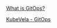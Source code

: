 [What is GitOps?](https://www.weave.works/blog/what-is-gitops-really)

[KubeVela - GitOps](https://kubevela.io/docs/case-studies/gitops)
